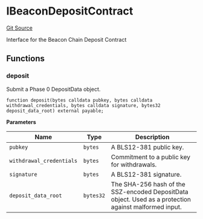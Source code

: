 # IBeaconDepositContract
[Git Source](https://github.com/manifoldfinance/mevETH/blob/744c86166044c40a1c176b100f17322ace7974b4/src/interfaces/IBeaconDepositContract.sol)

Interface for the Beacon Chain Deposit Contract


## Functions
### deposit

Submit a Phase 0 DepositData object.


```solidity
function deposit(bytes calldata pubkey, bytes calldata withdrawal_credentials, bytes calldata signature, bytes32 deposit_data_root) external payable;
```
**Parameters**

|Name|Type|Description|
|----|----|-----------|
|`pubkey`|`bytes`|A BLS12-381 public key.|
|`withdrawal_credentials`|`bytes`|Commitment to a public key for withdrawals.|
|`signature`|`bytes`|A BLS12-381 signature.|
|`deposit_data_root`|`bytes32`|The SHA-256 hash of the SSZ-encoded DepositData object. Used as a protection against malformed input.|


